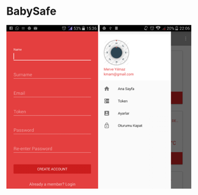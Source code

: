 # BabySafe 

<img src="https://github.com/merveylmz/ScreenShots/blob/master/Android/Screenshot_2017-04-04-15-36-19.png" width="240"> <img src="https://github.com/merveylmz/ScreenShots/blob/master/Android/Screenshot_2017-04-12-22-06-02.png" width="240"> 

